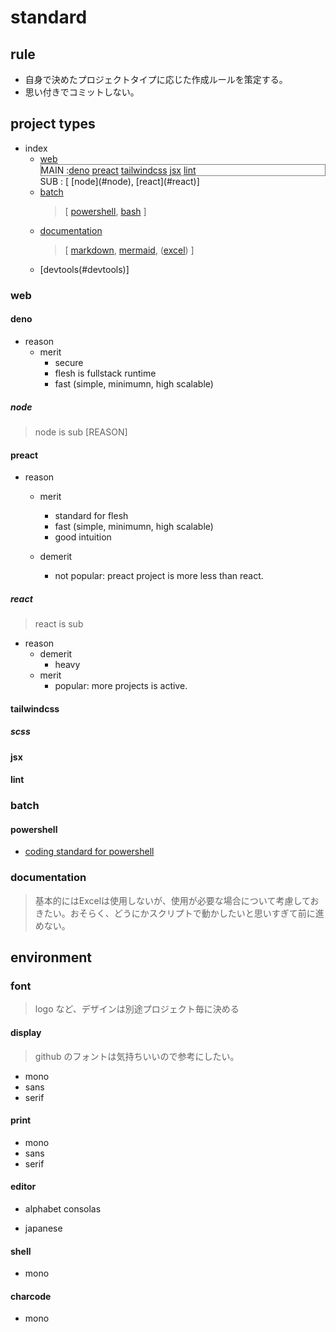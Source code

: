 # standard

## rule
  - 自身で決めたプロジェクトタイプに応じた作成ルールを策定する。
  - 思い付きでコミットしない。

## project types
- index
  - [web](#web) 
    <div width="100%" style="border:1px solid gray; display:flex;">
      <span>MAIN : </span>
      <span><a href="#deno"               >deno</a>
      <span><a href="#react"              >preact</a>
      <span><a href="#tailwindcss"        >tailwindcss</a>
      <span><a href="#jsx"                >jsx</a>
      <span><a href="#lint"               >lint</a>
    </div>
    <div style="border:1px solid gray; display:table-row;">SUB : [ [node](#node), [react](#react)]</div>
  - [batch](#batch) 
    > [ [powershell](#powershell), [bash](#bash) ]
  - [documentation](#documentation) 
    > [ [markdown](#markdown), [mermaid](#mermaid), ([excel](#excel)) ]
  - [devtools(#devtools)]
  
### web
#### deno
  * reason
    * merit
      - secure
      - flesh is fullstack runtime
      - fast (simple, minimumn, high scalable)

##### node
> node is sub
[REASON]

#### preact
  * reason
    * merit
      - standard for flesh
      - fast (simple, minimumn, high scalable)
      - good intuition

    * demerit
      - not popular: preact project is more less than react.

##### react
> react is sub
  * reason
    * demerit
      - heavy
    * merit
      - popular: more projects is active.

#### tailwindcss
##### scss
#### jsx
#### lint
### batch
#### powershell
  - [coding standard for powershell](pwsh/std)
### documentation
> 基本的にはExcelは使用しないが、使用が必要な場合について考慮しておきたい。おそらく、どうにかスクリプトで動かしたいと思いすぎて前に進めない。


## environment
### font
> logo など、デザインは別途プロジェクト毎に決める

#### display
> github のフォントは気持ちいいので参考にしたい。
  - mono
  - sans
  - serif  

#### print
  - mono
  - sans
  - serif  

#### editor
  - alphabet
    consolas
    
  - japanese
    

#### shell
  - mono
  
#### charcode
  - mono
